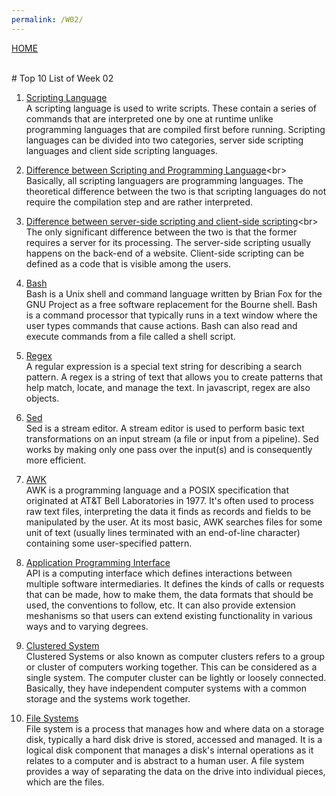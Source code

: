 ```yaml
---
permalink: /W02/
---
```

[HOME](../)

<br>
# Top 10 List of Week 02

1. [Scripting Language](https://www.dummies.com/programming/macintosh/what-is-scripting-anyway/)<br>
A scripting language is used to write scripts.
These contain a series of commands that are interpreted one by one at runtime unlike programming languages that are compiled first before running.
Scripting languages can be divided into two categories, server side scripting languages and client side scripting languages.

2. [Difference between Scripting and Programming Language](https://www.codingninjas.com/blog/2018/12/08/difference-between-a-programming-language-and-a-scripting-language/#:~:text=The%20primary%20difference%20between%20a,scripting%20languages%20use%20an%20interpreter.)<br>
Basically, all scripting languagers are programming languages.
The theoretical difference between the two is that scripting languages do not require the compilation step and are rather interpreted.

3. [Difference between server-side scripting and client-side scripting](https://techdifferences.com/difference-between-server-side-scripting-and-client-side-scripting.html#:~:text=The%20main%20difference%20between%20server,involves%20server%20for%20its%20processing.&text=The%20client-side%20script%20executes,end%20which%20users%20cannot%20see.)<br>
The only significant difference between the two is that the former requires a server for its processing.
The server-side scripting usually happens on the back-end of a website.
Client-side scripting can be defined as a code that is visible among the users.

4. [Bash](https://opensource.com/resources/what-bash)<br>
Bash is a Unix shell and command language written by Brian Fox for the GNU Project as a free software replacement for the Bourne shell.
Bash is a command processor that typically runs in a text window where the user types commands that cause actions.
Bash can also read and execute commands from a file called a shell script.

5. [Regex](https://www.computerhope.com/jargon/r/regex.html)<br>
A regular expression is a special text string for describing a search pattern. 
A regex is a string of text that allows you to create patterns that help match, locate, and manage the text.
In javascript, regex are also objects.

6. [Sed](https://www.geeksforgeeks.org/sed-command-in-linux-unix-with-examples/)<br>
Sed is a stream editor.
A stream editor is used to perform basic text transformations on an input stream (a file or input from a pipeline).
Sed works by making only one pass over the input(s) and is consequently more efficient.

7. [AWK](https://www.geeksforgeeks.org/awk-command-unixlinux-examples/)<br>
AWK is a programming language and a POSIX specification that originated at AT&T Bell Laboratories in 1977.
It's often used to process raw text files, interpreting the data it finds as records and fields to be manipulated by the user.
At its most basic, AWK searches files for some unit of text (usually lines terminated with an end-of-line character) containing some user-specified pattern.

8. [Application Programming Interface](https://www.howtogeek.com/343877/what-is-an-api/)<br>
API is a computing interface which defines interactions between multiple software intermediaries.
It defines the kinds of calls or requests that can be made, how to make them, the data formats that should be used, the conventions to follow, etc.
It can also provide extension meshanisms so that users can extend existing functionality in various ways and to varying degrees.

9. [Clustered System](https://www.etegro.com/cluster-systems/)<br>
Clustered Systems or also known as computer clusters refers to a group or cluster of computers working together.
This can be considered as a single system.
The computer cluster can be lightly or loosely connected.
Basically, they have independent computer systems with a common storage and the systems work together.

10. [File Systems](https://www.ufsexplorer.com/articles/file-systems-basics.php)<br>
File system is a process that manages how and where data on a storage disk, typically a hard disk drive is stored, accessed and managed.
It is a logical disk component that manages a disk's internal operations as it relates to a computer and is abstract to a human user.
A file system provides a way of separating the data on the drive into individual pieces, which are the files.
